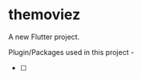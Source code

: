 # themoviez

A new Flutter project.

Plugin/Packages used in this project -

 - [ ] 
<!--stackedit_data:
eyJoaXN0b3J5IjpbLTk2Mzk5NDQyNl19
-->